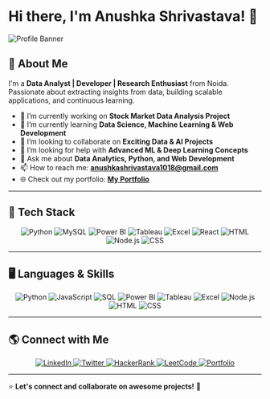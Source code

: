 # Hi there, I'm Anushka Shrivastava! 👋

![Profile Banner](https://via.placeholder.com/1200x400?text=Explore+My+Portfolio:+https://www.canva.com/design/DAGeJhxKzro/fQ7GYCBXoVHksCrPZsj3fA/edit)

## 🚀 About Me
I'm a **Data Analyst | Developer | Research Enthusiast** from Noida. Passionate about extracting insights from data, building scalable applications, and continuous learning.

- 🔭 I’m currently working on **Stock Market Data Analysis Project**
- 🌱 I’m currently learning **Data Science, Machine Learning & Web Development**
- 👯 I’m looking to collaborate on **Exciting Data & AI Projects**
- 🤔 I’m looking for help with **Advanced ML & Deep Learning Concepts**
- 💬 Ask me about **Data Analytics, Python, and Web Development**
- 📫 How to reach me: **[anushkashrivastava1018@gmail.com](mailto:anushkashrivastava1018@gmail.com)**
- 🌐 Check out my portfolio: **[My Portfolio](https://anushka157.github.io/My-Portfolio/)**

---

## 📌 Tech Stack
<p align="center">
  <img src="https://img.shields.io/badge/Python-3776AB?style=for-the-badge&logo=python&logoColor=white" alt="Python">
  <img src="https://img.shields.io/badge/MySQL-4479A1?style=for-the-badge&logo=mysql&logoColor=white" alt="MySQL">
  <img src="https://img.shields.io/badge/PowerBI-F2C811?style=for-the-badge&logo=powerbi&logoColor=black" alt="Power BI">
  <img src="https://img.shields.io/badge/Tableau-E97627?style=for-the-badge&logo=tableau&logoColor=white" alt="Tableau">
  <img src="https://img.shields.io/badge/Excel-217346?style=for-the-badge&logo=microsoft-excel&logoColor=white" alt="Excel">
  <img src="https://img.shields.io/badge/React-61DAFB?style=for-the-badge&logo=react&logoColor=black" alt="React">
  <img src="https://img.shields.io/badge/HTML5-E34F26?style=for-the-badge&logo=html5&logoColor=white" alt="HTML">
  <img src="https://img.shields.io/badge/Node.js-339933?style=for-the-badge&logo=node.js&logoColor=white" alt="Node.js">
  <img src="https://img.shields.io/badge/CSS3-1572B6?style=for-the-badge&logo=css3&logoColor=white" alt="CSS">
</p>

---

## 🖥️ Languages & Skills
<p align="center">
  <img src="https://img.shields.io/badge/Python-3776AB?style=for-the-badge&logo=python&logoColor=white" alt="Python">
  <img src="https://img.shields.io/badge/JavaScript-F7DF1E?style=for-the-badge&logo=javascript&logoColor=black" alt="JavaScript">
  <img src="https://img.shields.io/badge/SQL-4479A1?style=for-the-badge&logo=mysql&logoColor=white" alt="SQL">
  <img src="https://img.shields.io/badge/PowerBI-F2C811?style=for-the-badge&logo=powerbi&logoColor=black" alt="Power BI">
  <img src="https://img.shields.io/badge/Tableau-E97627?style=for-the-badge&logo=tableau&logoColor=white" alt="Tableau">
  <img src="https://img.shields.io/badge/Excel-217346?style=for-the-badge&logo=microsoft-excel&logoColor=white" alt="Excel">
  <img src="https://img.shields.io/badge/Node.js-339933?style=for-the-badge&logo=node.js&logoColor=white" alt="Node.js">
  <img src="https://img.shields.io/badge/HTML5-E34F26?style=for-the-badge&logo=html5&logoColor=white" alt="HTML">
  <img src="https://img.shields.io/badge/CSS3-1572B6?style=for-the-badge&logo=css3&logoColor=white" alt="CSS">
</p>

---

## 🌎 Connect with Me
<p align="center">
  <a href="https://www.linkedin.com/in/anushka-shrivastava-data-analyst">
    <img src="https://img.shields.io/badge/LinkedIn-0077B5?style=for-the-badge&logo=linkedin&logoColor=white" alt="LinkedIn">
  </a>
  <a href="https://x.com/Anushka38999531">
    <img src="https://img.shields.io/badge/Twitter-1DA1F2?style=for-the-badge&logo=twitter&logoColor=white" alt="Twitter">
  </a>
  <a href="https://www.hackerrank.com/profile/anushkashrivast5">
    <img src="https://img.shields.io/badge/HackerRank-2EC866?style=for-the-badge&logo=hackerrank&logoColor=white" alt="HackerRank">
  </a>
  <a href="https://leetcode.com/u/anushka_876/">
    <img src="https://img.shields.io/badge/LeetCode-FFA116?style=for-the-badge&logo=leetcode&logoColor=black" alt="LeetCode">
  </a>
  <a href="https://anushka157.github.io/My-Portfolio/">
    <img src="https://img.shields.io/badge/Portfolio-000000?style=for-the-badge&logo=githubpages&logoColor=white" alt="Portfolio">
  </a>
</p>

---

⭐ **Let's connect and collaborate on awesome projects!** 🚀
